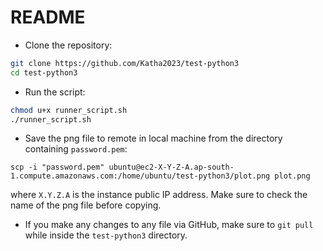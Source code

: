 # README

* Clone the repository:
```bash
git clone https://github.com/Katha2023/test-python3
cd test-python3
```
* Run the script:
```bash
chmod u+x runner_script.sh
./runner_script.sh
```
* Save the png file to remote in local machine from the directory containing ``password.pem``:
```pwsh
scp -i "password.pem" ubuntu@ec2-X-Y-Z-A.ap-south-1.compute.amazonaws.com:/home/ubuntu/test-python3/plot.png plot.png
```
where ``X.Y.Z.A`` is the instance public IP address. Make sure to check the name of the png file before copying.
* If you make any changes to any file via GitHub, make sure to ``git pull`` while inside the ``test-python3`` directory.
